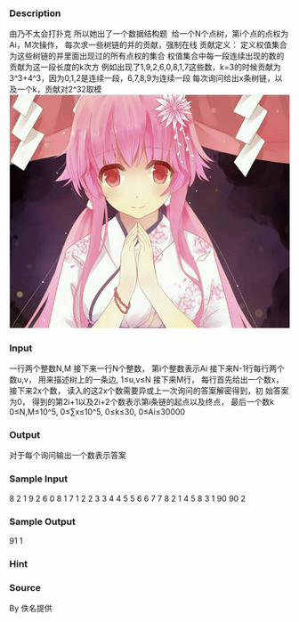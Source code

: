 
### Description
由乃不太会打扑克
所以她出了一个数据结构题 
给一个N个点树，第i个点的点权为Ai，M次操作， 每次求一些树链的并的贡献，强制在线
贡献定义：
定义权值集合为这些树链的并里面出现过的所有点权的集合
权值集合中每一段连续出现的数的贡献为这一段长度的k次方
例如出现了1,9,2,6,0,8,1,7这些数，k=3的时候贡献为3^3+4^3，因为0,1,2是连续一段，6,7,8,9为连续一段
每次询问给出x条树链，以及一个k，贡献对2^32取模
![](/JudgeOnline/upload/201704/vv3.png)

### Input
一行两个整数N,M
接下来一行N个整数， 第i个整数表示Ai
接下来N-1行每行两个数u,v， 用来描述树上的一条边, 1≤u,v≤N
接下来M行， 每行首先给出一个数x， 接下来2x个数， 读入的这2x个数需要异或上一次询问的答案解密得到，初
始答案为0， 得到的第2i+1以及2i+2个数表示第i条链的起点以及终点， 最后一个数k
0≤N,M≤10^5, 0≤∑x≤10^5, 0≤k≤30, 0≤Ai≤30000

### Output
对于每个询问输出一个数表示答案

### Sample Input
8 2
1 9 2 6 0 8 1 7
1 2
2 3
3 4
4 5
5 6
6 7
7 8
2 1 4 5 8 3
1 90 90 2
### Sample Output
91
1

### Hint

### Source
By 佚名提供